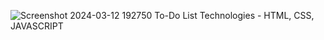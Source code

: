 ![Screenshot 2024-03-12 192750](https://github.com/Raghavgarg11/To-Do-List/assets/163013038/f27fe0ab-0a88-4412-a0d8-a6f0152135d1)
To-Do List 
Technologies - HTML, CSS, JAVASCRIPT
